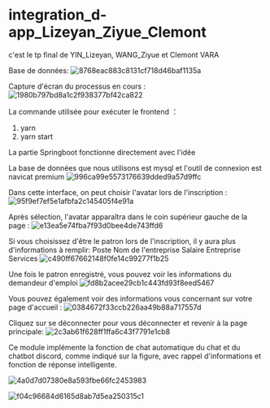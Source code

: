 # integration_d-app_Lizeyan_Ziyue_Clemont
c'est le tp final de YIN_Lizeyan, WANG_Ziyue et Clemont VARA

Base de données:
![8768eac883c8131cf718d46baf1135a](https://user-images.githubusercontent.com/60488790/161420829-6b224da1-8c58-42fe-a10b-789399de21d9.png)

Capture d'écran du processus en cours :
![1980b797bd8a1c2f938377bf42ca822](https://user-images.githubusercontent.com/60488790/161420878-a3a93023-fba0-4238-bb80-bbf178f047f4.png)


La commande utilisée pour exécuter le frontend ： 
1. yarn
2. yarn start

La partie Springboot fonctionne directement avec l'idée

La base de données que nous utilisons est mysql et l'outil de connexion est navicat premium
![996ca99e5573176639dded9a57d9ffc](https://user-images.githubusercontent.com/60488790/161421007-057efd8d-6643-41cb-9ac9-bcc22e799548.png)



Dans cette interface, on peut choisir l'avatar lors de l'inscription :
![95f9ef7ef5e1afbfa2c145405f4e91a](https://user-images.githubusercontent.com/60488790/161421041-27ad57b7-8304-4192-ab20-df09ca0f2453.png)

Après sélection, l'avatar apparaîtra dans le coin supérieur gauche de la page :
![e13ea5e74fba7f93d0bee4de743ffd6](https://user-images.githubusercontent.com/60488790/161421067-6c4a043f-31aa-4443-be06-a01179196d10.png)

Si vous choisissez d'être le patron lors de l'inscription, il y aura plus d'informations à remplir: 
Poste    Nom de l'entreprise    Salaire    Entreprise Services
![c490ff67662148f0fe14c99277f1b25](https://user-images.githubusercontent.com/60488790/161421137-31d12734-13b1-43a5-9ebb-d04dae6545e9.png)

Une fois le patron enregistré, vous pouvez voir les informations du demandeur d'emploi
![fd8b2acee29cb1c443fd93f8eed5467](https://user-images.githubusercontent.com/60488790/161421166-a2782559-6f3b-4b85-844a-525c60f8129f.png)

Vous pouvez également voir des informations vous concernant sur votre page d'accueil :
![0384672f33ccb226aa49b88a717557d](https://user-images.githubusercontent.com/60488790/161421191-d5258923-36b0-4709-a78d-282b70bc4f4a.png)

Cliquez sur se déconnecter pour vous déconnecter et revenir à la page principale:
![2c3ab61f628ff1ffa6c43f7791e1cb8](https://user-images.githubusercontent.com/60488790/161421208-ee150735-95a8-4607-9a13-347ef294a6b2.png)

Ce module implémente la fonction de chat automatique du chat et du chatbot discord, comme indiqué sur la figure, avec rappel d'informations et fonction de réponse intelligente.

![4a0d7d07380e8a593fbe66fc2453983](https://user-images.githubusercontent.com/60488790/162615758-b3d85f49-fa76-43d6-a7be-0026fd40387e.jpg)

![f04c96684d6165d8ab7d5ea250315c1](https://user-images.githubusercontent.com/60488790/162615763-9867be1f-9082-4b8b-bfb9-5a9536dbd94a.png)




